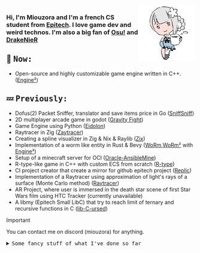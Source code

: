 <img src="kaine.png" width="30%" align="right">

### Hi, I'm Miouzora and I'm a french CS student from [Epitech](https://www.epitech.eu/). I love game dev and weird technos. I'm also a big fan of [Osu!](https://osu.ppy.sh/users/10330495) and [DrakeNieR](https://www.jp.square-enix.com/nierautomata/)

## 💬 <samp>Now:<samp>

- Open-source and highly customizable game engine written in C++. ([Engine²](https://github.com/EngineSquared))

## 💤 <samp>Previously:<samp>

- Dofus(2) Packet Sniffer, translator and save items price in Go ([SniffSniff](https://github.com/Miou-zora/SniffSniff))
- 2D multiplayer arcade game in godot ([Gravity Fight](https://github.com/Miou-zora/GravityFight)) 
- Game Engine using Python ([Eidolon](https://github.com/Miou-zora/Eidolon))
- Raytracer in Zig ([Zaytracer](https://github.com/Miou-zora/Zaytracer))
- Creating a spline visualizer in Zig & Nix & Raylib ([Zix](https://github.com/Miou-zora/Zix))
- Implementation of a worm like entity in Rust & Bevy ([WoRm](https://github.com/Miou-zora/WoRm),[WoRm²](https://github.com/Miou-zora/WoRm2) with [Engine²](https://github.com/EngineSquared/EngineSquared))
- Setup of a minecraft server for OCI ([Oracle-AnsibleMine](https://github.com/Miou-zora/Oracle-AnsibleMine))
- R-type-like game in C++ with custom ECS from scratch ([R-type](https://github.com/Miou-zora/R-Type))
- CI project creator that create a mirror for github epitech project ([Replic](https://github.com/Miou-zora/Replic))
- Implementation of a Raytracer using approximation of light's rays of a surface (Monte Carlo method) ([Raytracer](https://github.com/Miou-zora/Raytracer))
- AR Project, where user is immersed in the death star scene of first Star Wars film using HTC Tracker (currently unavailable)
- A libmy (Epitech Small LibC) that try to reach limit of ternary and recursive functions in C ([lib-C-ursed](https://github.com/Miou-zora/lib-C-ursed))

> [!IMPORTANT]
> You can contact me on discord (miouzora) for anything.

<details>
<summary><samp>Some fancy stuff of what I've done so far</samp></summary>
<br>

## 🎮 <samp>Game Dev</samp>

![Unity](https://img.shields.io/badge/Unity-100000?style=for-the-badge&logo=unity&logoColor=white)
<a href="https://github.com/Miou-zora/R-Type" target="_blank"><img alt="Personal ECS" src="https://img.shields.io/badge/Personal_ECS-020752?&style=for-the-badge&logoColor=white" /></a>
<a href="https://github.com/Miou-zora/Eidolon" target="_blank"><img alt="Eidolon" src="https://img.shields.io/badge/Eidolon-051032?&style=for-the-badge&logoColor=white" /></a>
<a href="https://github.com/EngineSquared/EngineSquared" target="_blank"><img alt="Engine²" src="https://img.shields.io/badge/Engine²-AA0000?&style=for-the-badge&logoColor=red" /></a>
![Bevy](https://img.shields.io/static/v1?style=for-the-badge&message=Bevy&color=232326&logo=Bevy&logoColor=FFFFFF&label=)
![Löve2D](https://img.shields.io/static/v1?style=for-the-badge&message=Löve2D&color=FFAAAA&logo=Löve2D&logoColor=FFAAAA&label=)
![Godot Engine](https://img.shields.io/static/v1?style=for-the-badge&message=Godot+Engine&color=478CBF&logo=Godot+Engine&logoColor=FFFFFF&label=)
![SFML/CSFML](https://img.shields.io/static/v1?style=for-the-badge&message=SFML/CSFML&color=567e25&logo=Löve2D&logoColor=567e25&label=)
![Raylib](https://img.shields.io/static/v1?style=for-the-badge&message=Raylib&color=000000&logo=Raylib&logoColor=FFFFFF&label=)

## ♾️ <samp>DevOps</samp>

![Docker](https://img.shields.io/badge/-❤️Docker-46a2f1?style=for-the-badge&logo=docker&logoColor=white)
![Ansible](https://img.shields.io/badge/❤️ansible-%231A1918.svg?style=for-the-badge&logo=ansible&logoColor=white)
![Kubernetes](https://img.shields.io/badge/kubernetes-%23326ce5.svg?style=for-the-badge&logo=kubernetes&logoColor=white)
![github actions](https://img.shields.io/badge/-Github_Actions-2088FF?style=for-the-badge&logo=github-actions&logoColor=white)
![Git](https://img.shields.io/badge/GIT-E44C30?style=for-the-badge&logo=git&logoColor=white)
![BitBucket](https://img.shields.io/badge/Bitbucket-0747a6?style=for-the-badge&logo=bitbucket&logoColor=white)
![Github](https://img.shields.io/badge/GitHub-100000?style=for-the-badge&logo=github&logoColor=white)
![GitLab](https://img.shields.io/badge/GitLab-330F63?style=for-the-badge&logo=gitlab&logoColor=white)
![GCP](https://img.shields.io/badge/Google_Cloud-4285F4?style=for-the-badge&logo=google-cloud&logoColor=white)
![Oracle](https://img.shields.io/badge/Oracle-F80000?style=for-the-badge&logo=oracle&logoColor=black)
![Jenkins](https://img.shields.io/badge/Jenkins-D24939?style=for-the-badge&logo=Jenkins&logoColor=white)
![TeamCity](https://img.shields.io/badge/TeamCity-000000?style=for-the-badge&logo=TeamCity&logoColor=white)
![Sonar](https://img.shields.io/badge/SonarLint-CB2029?style=for-the-badge&logo=sonarlint&logoColor=white)
![Terraform](https://img.shields.io/badge/terraform-%235835CC.svg?style=for-the-badge&logo=terraform&logoColor=white)

## 🌐 <samp>Languages</samp>
![C++](https://img.shields.io/badge/c++-%2300599C.svg?style=for-the-badge&logo=c%2B%2B&logoColor=white)
![Java](https://img.shields.io/badge/Java-ED8B00?style=for-the-badge&logo=openjdk&logoColor=white)
![Python](https://img.shields.io/badge/python-3670A0?style=for-the-badge&logo=python&logoColor=ffdd54)
![C](https://img.shields.io/badge/C-00599C?style=for-the-badge&logo=c&logoColor=white)
![Zig](https://img.shields.io/badge/Zig-%23F7A41D.svg?style=for-the-badge&logo=zig&logoColor=white)
![GoLang](https://img.shields.io/badge/Go-00ADD8?style=for-the-badge&logo=go&logoColor=white)
![C#](https://img.shields.io/badge/C%23-239120?style=for-the-badge&logo=c-sharp&logoColor=white)
![Haskell](https://img.shields.io/badge/Haskell-5D4F85?style=for-the-badge&logo=haskell&logoColor=white)
![TS](https://img.shields.io/badge/TypeScript-007ACC?style=for-the-badge&logo=typescript&logoColor=white)
![Lua](https://img.shields.io/badge/Lua-2C2D72?style=for-the-badge&logo=lua&logoColor=white)
![PHP](https://img.shields.io/badge/PHP-777BB4?style=for-the-badge&logo=php&logoColor=white)
![Shell Script](https://img.shields.io/badge/shell_script-%23121011.svg?style=for-the-badge&logo=gnu-bash&logoColor=white)
![JavaScript](https://img.shields.io/badge/JavaScript-323330?style=for-the-badge&logo=javascript&logoColor=F7DF1E)

## 🧩 <samp>Frameworks</samp>

![React](https://img.shields.io/badge/❤️React-20232A?style=for-the-badge&logo=react&logoColor=61DAFB)
![Next JS](https://img.shields.io/badge/Next-black?style=for-the-badge&logo=next.js&logoColor=white)
![VueJs](https://img.shields.io/badge/-VueJS-35495E?style=for-the-badge&logo=vuedotjs&logoColor=4FC08D)
![Nuxtjs](https://img.shields.io/badge/Nuxt-002E3B?style=for-the-badge&logo=nuxtdotjs&logoColor=#00DC82)
![React Native](https://img.shields.io/badge/React_Native-20232A?style=for-the-badge&logo=react&logoColor=61DAFB)
![Prisma](https://img.shields.io/badge/Prisma-3982CE?style=for-the-badge&logo=Prisma&logoColor=white)
![Hibernate](https://img.shields.io/badge/Hibernate-59666C?style=for-the-badge&logo=Hibernate&logoColor=white)
![Material](https://img.shields.io/badge/Material--UI-0081CB?style=for-the-badge&logo=material-ui&logoColor=white)
![BS](https://img.shields.io/badge/Bootstrap-563D7C?style=for-the-badge&logo=bootstrap&logoColor=white)
![TailWind](https://img.shields.io/badge/Tailwind_CSS-38B2AC?style=for-the-badge&logo=tailwind-css&logoColor=white)
![Node](https://img.shields.io/badge/Node.js-43853D?style=for-the-badge&logo=node.js&logoColor=white)
![Spring](https://img.shields.io/badge/-Spring-6DB33F?style=for-the-badge&logo=Spring&logoColor=white)

## ♦️ <samp>Others</samp>
![Fedora](https://img.shields.io/badge/Fedora-3C6EB4?style=for-the-badge&logo=fedora&logoColor=white)
![Jira](https://img.shields.io/badge/Jira-0052CC?style=for-the-badge&logo=Jira&logoColor=white)
![Notion](https://img.shields.io/badge/Notion-000000?style=for-the-badge&logo=notion&logoColor=white)
![vsc](https://img.shields.io/badge/Visual_Studio_Code-0078D4?style=for-the-badge&logo=visual%20studio%20code&logoColor=white)
![pycharm](https://img.shields.io/badge/PyCharm-000000.svg?&style=for-the-badge&logo=PyCharm&logoColor=white)
![intelliJ](https://img.shields.io/badge/IntelliJ_IDEA-000000.svg?style=for-the-badge&logo=intellij-idea&logoColor=white)
![emacs](https://img.shields.io/badge/Emacs-%237F5AB6.svg?&style=for-the-badge&logo=gnu-emacs&logoColor=white)
![Figma](https://img.shields.io/badge/Figma-F24E1E?style=for-the-badge&logo=figma&logoColor=white)
![PostGreSQL](https://img.shields.io/badge/PostgreSQL-316192?style=for-the-badge&logo=postgresql&logoColor=white)
![MariaDB](https://img.shields.io/badge/MariaDB-003545?style=for-the-badge&logo=mariadb&logoColor=white)
![Nix](https://img.shields.io/badge/NixOS🌸-5277C3?style=for-the-badge&logo=nixos&logoColor=white)

## 🍓 <samp>Jams</samp>

<a href="https://github.com/twingoof/MONKE" target="_blank"><img alt="EpitechJamSuccess" src="https://img.shields.io/badge/EpitechJam_Success_~_MONKEY-FFD700?&style=for-the-badge&logoColor=white" /></a>
<a href="https://github.com/Queng123/Jam" target="_blank"><img alt="EpitechJamBlue" src="https://img.shields.io/badge/EpitechJam_Blue_~_Blue-0000FF?&style=for-the-badge&logoColor=white" /></a>
<a href="https://github.com/Queng123/GGJ" target="_blank"><img alt="GlobalGameJamRoot" src="https://img.shields.io/badge/GlobalGameJam_Root_~_We_löve_root-8B4513?&style=for-the-badge&logoColor=white" /></a>
<a href="https://github.com/Miou-zora/Jam-10-02-2023" target="_blank"><img alt="EpitechJam10022023" src="https://img.shields.io/badge/EpitechJam_Super_Hero_~_Jammy-7186FF?&style=for-the-badge&logoColor=white" /></a>
<a href="https://github.com/Miou-zora/Hindi-Patas" target="_blank"><img alt="GameJam" src="https://img.shields.io/badge/EpitechJam_Game_~_Hindi_Patas-AA2430?&style=for-the-badge&logoColor=white" /></a>

## 📊 <samp>Some stats</samp>

<div align="center">
<img style="vertical-align: middle;" height="250em" src="https://github-readme-stats.vercel.app/api?username=Miou-zora&theme=chartreuse-dark&hide_border=true" />
<img style="vertical-align: middle;" height="250em" src="https://github-readme-stats.vercel.app/api/top-langs?username=Miou-zora&theme=chartreuse-dark&hide_border=true" />
<img align="center" src="https://github-readme-streak-stats.herokuapp.com/?user=Miou-zora&hide_border=true&currStreakNum=C3D1D9&theme=chartreuse-dark" alt="Miou-zora" />
</div>

</details>
